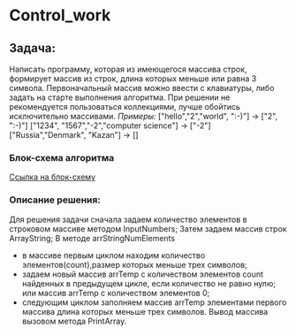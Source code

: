 # Control_work
## Задача:
Написать программу, которая из имеющегося массива строк, формирует массив из строк, длина которых меньше или равна 3 символа.
Первоначальный массив можно ввести с клавиатуры, либо задать на старте выполнения алгоритма. При решении не рекомендуется пользоваться коллекциями, лучше обойтись исключительно массивами.
*Примеры:*
["hello","2","world", ":-)"] -> ["2", ":-)"]
["1234", "1567","-2","computer science"] -> ["-2"]
["Russia","Denmark", "Kazan"] -> []
### Блок-схема алгоритма
[Ссылка на блок-схему](blockDiagram.png)

### Описание решения:
Для решения задачи сначала задаем количество элементов в строковом массиве методом InputNumbers;
Затем задаем массив строк ArrayString;
В методе arrStringNumElements 
* в массиве первым циклом находим количество элементов(count),размер которых меньше трех символов;
* задаем новый массив arrTemp с количеством элементов count найденных в предыдущем цикле, 
если количество не равно нулю; или массив arrTemp с количеством элементов 0;
* следующим циклом заполняем массив arrTemp элементами первого массива длина которых меньше трех символов.
Вывод массива вызовом метода PrintArray.
